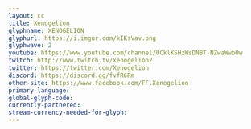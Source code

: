 ```yaml
---
layout: cc
title: Xenogelion
glyphname: XENOGELION
glyphurl: https://i.imgur.com/kIKsVav.png
glyphwave: 2
youtube: https://www.youtube.com/channel/UCklKSHzWsDN8T-NZwaWwbOw
twitch: http://www.twitch.tv/xenogelion2
twitter: https://twitter.com/Xenogelion
discord: https://discord.gg/fvfR6Rm
other-site: https://www.facebook.com/FF.Xenogelion
primary-language: 
global-glyph-code: 
currently-partnered: 
stream-currency-needed-for-glyph: 
---
```

